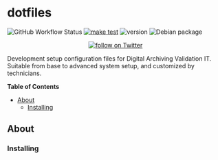 # dotfiles

![GitHub Workflow Status](https://img.shields.io/github/workflow/status/DavitTec/dotfiles/make%20test?style=plastic)
[![make test](https://github.com/DavitTec/dotfiles/workflows/make%20test/badge.svg)](https://github.com/DavitTec/dotfiles/actions?query=workflow%3A%22make+test%22+branch%3Amaster)
![version](https://img.shields.io/badge/version-0.0.3-red?style=plastic) 
![Debian package](https://img.shields.io/debian/v/bash/unstable?color=red&label=bash&style=plastic)
 <p align="center">
   <a href="https://twitter.com/intent/follow?screen_name=_davit">
        <img src="https://img.shields.io/twitter/follow/_davit?style=social&logo=twitter"
            alt="follow on Twitter"></a>
</p>

Development setup configuration files for Digital Archiving Validation IT. Suitable from base to advanced system setup, and customized by technicians.

**Table of Contents**

<!-- toc -->

- [About](#about)
  * [Installing](#installing)

<!-- tocstop -->

## About

### Installing
